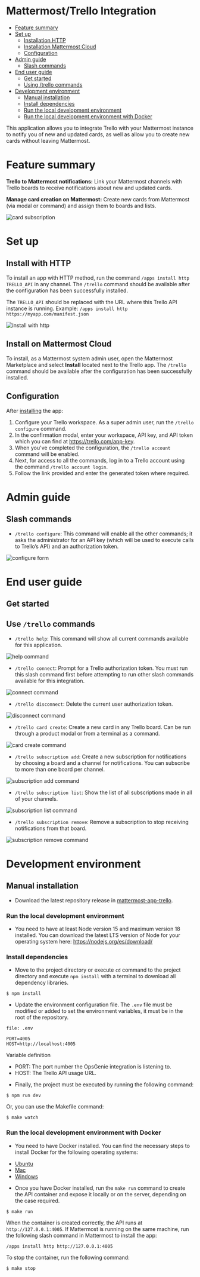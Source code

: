 # Mattermost/Trello Integration

* [Feature summary](#feature-summary)
* [Set up](#set-up)
  * [Installation HTTP](#install-with-http)
  * [Installation Mattermost Cloud](#install-on-mattermost-cloud)
  * [Configuration](#configuration)
* [Admin guide](#admin-guide)
  * [Slash commands](#slash-commands)
* [End user guide](#end-user-guide)
  * [Get started](#get-started)
  * [Using /trello commands](#use-trello-commands)
* [Development environment](#development-environment)
  * [Manual installation](#manual-installation)
  * [Install dependencies](#install-dependencies)
  * [Run the local development environment](#run-the-local-development-environment)
  * [Run the local development environment with Docker](#run-the-local-development-environment-with-docker)

This application allows you to integrate Trello with your Mattermost instance to notify you of new and updated cards, as well as allow you to create new cards without leaving Mattermost.

# Feature summary

**Trello to Mattermost notifications:** Link your Mattermost channels with Trello boards to receive notifications about new and updated cards.

**Manage card creation on Mattermost:** Create new cards from Mattermost (via modal or command) and assign them to boards and lists.

![card subscription](./docs/card-subscription.png)

# Set up


## Install with HTTP

To install an app with HTTP method, run the command ``/apps install http TRELLO_API`` in any channel. The ``/trello`` command should be available after the configuration has been successfully installed.

The ``TRELLO_API`` should be replaced with the URL where this Trello API instance is running. Example: ``/apps install http https://myapp.com/manifest.json``

![install with http](./docs/install-with-http.gif)

## Install on Mattermost Cloud

To install, as a Mattermost system admin user, open the Mattermost Marketplace and select **Install** located next to the Trello app. The ``/trello`` command should be available after the configuration has been successfully installed.


## Configuration

After [installing](#installation) the app:
1. Configure your Trello workspace. As a super admin user, run the ``/trello configure`` command.
2. In the confirmation modal, enter your workspace, API key, and API token which you can find at https://trello.com/app-key.
3. When you've completed the configuration, the ``/trello account`` command will be enabled. 
4. Next, for access to all the commands, log in to a Trello account using the command ``/trello account login``.
5. Follow the link provided and enter the generated token where required.

# Admin guide

## Slash commands

- ``/trello configure``: This command will enable all the other commands; it asks the administrator for an API key (which will be used to execute calls to Trello’s API) and an authorization token.

![configure form](./docs/configure-form.png)
# End user guide

## Get started

## Use ``/trello`` commands

- ``/trello help``: This command will show all current commands available for this application.

![help command](./docs/help-command.png)

- ``/trello connect``: Prompt for a Trello authorization token. You must run this slash command first before attempting to run other slash commands available for this integration.

![connect command](./docs/connect-command.png)

- ``/trello disconnect``: Delete the current user authorization token.

![disconnect command](./docs/disconnect-command.png)

- ``/trello card create``: Create a new card in any Trello board. Can be run through a product modal or from a terminal as a command.

![card create command](./docs/card-create-command.gif)

- ``/trello subscription add``: Create a new subscription for notifications by choosing a board and a channel for notifications. You can subscribe to more than one board per channel.

![subscription add command](./docs/subscription-add-command.gif)

- ``/trello subscription list``: Show the list of all subscriptions made in all of your channels.

![subscription list command](./docs/subscription-list-command.gif)

- ``/trello subscription remove``: Remove a subscription to stop receiving notifications from that board.

![subscription remove command](./docs/subscription-remove-command.gif)

# Development environment

## Manual installation

*  Download the latest repository release in [mattermost-app-trello](https://github.com/mattermost/mattermost-app-trello).

### Run the local development environment

* You need to have at least Node version 15 and maximum version 18 installed. You can download the latest LTS version of Node for your operating system here: https://nodejs.org/es/download/

### Install dependencies
* Move to the project directory or execute ``cd`` command to the project directory and execute ``npm install`` with a terminal to download all dependency libraries.

```
$ npm install
```

*  Update the environment configuration file. The ``.env`` file must be modified or added to set the environment variables, it must be in the root of the repository.

```
file: .env

PORT=4005
HOST=http://localhost:4005
```

Variable definition

- PORT: The port number the OpsGenie integration is listening to.
- HOST: The Trello API usage URL.

* Finally, the project must be executed by running the following command:

```
$ npm run dev
```

Or, you can use the Makefile command:

```
$ make watch
```

### Run the local development environment with Docker

* You need to have Docker installed. You can find the necessary steps to install Docker for the following operating systems:

- [Ubuntu](https://docs.docker.com/engine/install/ubuntu/)
- [Mac](https://docs.docker.com/desktop/mac/install/)
- [Windows](https://docs.docker.com/desktop/windows/install/)

* Once you have Docker installed, run the ``make run`` command to create the API container and expose it locally or on the server, depending on the case required.

```
$ make run
```

When the container is created correctly, the API runs at ``http://127.0.0.1:4005``. If Mattermost is running on the same machine, run the following slash command in Mattermost to install the app:

```
/apps install http http://127.0.0.1:4005
```

To stop the container, run the following command:

```
$ make stop
```
